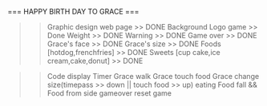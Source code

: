 === HAPPY BIRTH DAY TO GRACE ===

>> Graphic
  design web page >> DONE
  Background 
  Logo game >> Done
  Weight >> DONE
  Warning >> DONE
  Game over >> DONE
  Grace's face >> DONE 
  Grace's size >> DONE
  Foods [hotdog,frenchfries] >> DONE
  Sweets [cup cake,ice cream,cake,donut] >> DONE
  
  
>> Code
  display
  Timer
  Grace walk
  Grace touch food
  Grace change size(timepass >> down || touch food >> up)
  eating
  Food fall && Food from side
  gameover
  reset game
  
